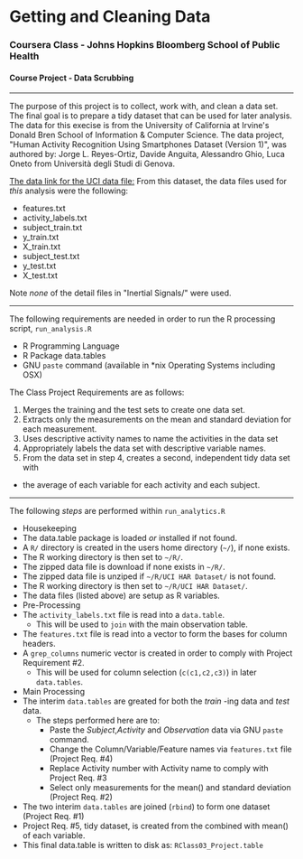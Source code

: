 # Getting and Cleaning Data



### Coursera Class - Johns Hopkins Bloomberg School of Public Health

#### Course Project - Data Scrubbing
---


The purpose of this project is to collect, work with, and clean a data set. The final goal is to prepare a tidy dataset that can be used for later analysis.
The data for this execise is from the University of California at Irvine's Donald Bren School of Information & Computer Science.  The data project, "Human Activity Recognition Using Smartphones Dataset (Version 1)", was authored by: Jorge L. Reyes-Ortiz, Davide Anguita, Alessandro Ghio, Luca Oneto from Università degli Studi di Genova.

[The data link for the UCI data file:](https://d396qusza40orc.cloudfront.net/getdata%2Fprojectfiles%2FUCI%20HAR%20Dataset.zip)
From this dataset, the data files used for _this_ analysis were the following:
- features.txt
- activity_labels.txt
- subject_train.txt
- y_train.txt
- X_train.txt
- subject_test.txt
- y_test.txt
- X_test.txt

Note *none* of the detail files in "Inertial Signals/" were used.

---

The following requirements are needed in order to run the R processing script, `run_analysis.R`
 - R Programming Language
 - R Package data.tables
 - GNU `paste` command (available in *nix Operating Systems including OSX)

The Class Project Requirements are as follows: 

1. Merges the training and the test sets to create one data set.
2. Extracts only the measurements on the mean and standard deviation for each measurement.
3. Uses descriptive activity names to name the activities in the data set
4. Appropriately labels the data set with descriptive variable names.
5. From the data set in step 4, creates a second, independent tidy data set with
  - the average of each variable for each activity and each subject.

---

The following _steps_ are performed within `run_analytics.R`
- Housekeeping
 - The data.table package is loaded _or_ installed if not found.
 - A `R/` directory is created in the users home directory (`~/`), if none exists.
 - The R working directory is then set to `~/R/`.
 - The zipped data file is download if none exists in `~/R/`.
 - The zipped data file is unziped if `~/R/UCI HAR Dataset/` is not found.
 - The R working directory is then set to `~/R/UCI HAR Dataset/`.
 - The data files (listed above) are setup as R variables.
- Pre-Processing
 - The `activity_labels.txt` file is read into a `data.table`. 
   - This will be used to `join` with the main observation table.
 - The `features.txt` file is read into a vector to form the bases for column headers.
 - A `grep_columns` numeric vector is created in order to comply with Project Requirement #2.
   - This will be used for column selection (`c(c1,c2,c3)`) in later `data.tables`.
- Main Processing
 - The interim `data.tables` are greated for both the _train_ -ing data and _test_ data.
   - The steps performed here are to:
     - Paste the _Subject_,_Activity_ and _Observation_ data via GNU `paste` command.
     - Change the Column/Variable/Feature names via `features.txt` file (Project Req. #4)
     - Replace Activity number with Activity name to comply with Project Req. #3
     - Select only measurements for the mean() and standard deviation (Project Req. #2)
 - The two interim `data.tables` are joined (`rbind`) to form one dataset (Project Req. #1)
 - Project Req. #5, tidy dataset, is created from the combined with mean() of each variable.
 - This final data.table is written to disk as: `RClass03_Project.table`
